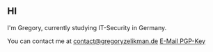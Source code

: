 ## HI
I'm Gregory, currently studying IT-Security in Germany.

You can contact me at contact@gregoryzelikman.de
[E-Mail PGP-Key](https://github.com/GZelikman/GZelikman/blob/main/publickey.contact%40gregoryzelikman.de.asc)
